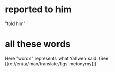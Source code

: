 # reported to him

"told him"

# all these words

Here "words" represents what Yahweh said. (See: [[rc://en/ta/man/translate/figs-metonymy]])

